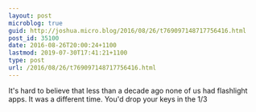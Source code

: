 ```yaml
---
layout: post
microblog: true
guid: http://joshua.micro.blog/2016/08/26/t769097148717756416.html
post_id: 35100
date: 2016-08-26T20:00:24+1100
lastmod: 2019-07-30T17:41:21+1100
type: post
url: /2016/08/26/t769097148717756416.html
---
```

It's hard to believe that less than a decade ago none of us had flashlight apps. It was a different time. You'd drop your keys in the 1/3
